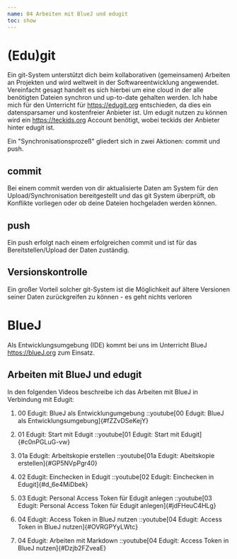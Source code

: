 ```yaml
---
name: 04 Arbeiten mit BlueJ und edugit
toc: show
---
```


# (Edu)git

Ein git-System unterstützt dich beim kollaborativen (gemeinsamen) Arbeiten an Projekten und wird weltweit in der Softwareentwicklung angewendet.
Vereinfacht gesagt handelt es sich hierbei um eine cloud in der alle benötigten Dateien synchron und up-to-date gehalten werden. 
Ich habe mich für den Unterricht für https://edugit.org entschieden, da dies ein datensparsamer und kostenfreier Anbieter ist.
Um edugit nutzen zu können wird ein https://teckids.org Account benötigt, wobei teckids der Anbieter hinter edugit ist.

Ein "Synchronisationsprozeß" gliedert sich in zwei Aktionen: commit und push.

## commit
Bei einem commit werden von dir aktualisierte Daten am System für den Upload/Synchronisation bereitgestellt und das git System überprüft, ob Konflikte vorliegen oder ob deine Dateien hochgeladen werden können.

## push
Ein push erfolgt nach einem erfolgreichen commit und ist für das Bereitstellen/Upload der Daten zuständig.

## Versionskontrolle
Ein großer Vorteil solcher git-System ist die Möglichkeit auf ältere Versionen seiner Daten zurückgreifen zu können - es geht nichts verloren

# BlueJ
Als Entwicklungsumgebung (IDE) kommt bei uns im Unterricht BlueJ https://blueJ.org zum Einsatz.

## Arbeiten mit BlueJ und edugit

In den folgenden Videos beschreibe ich das Arbeiten mit BlueJ in Verbindung mit Edugit:

1. 00 Edugit: BlueJ als Entwicklungumgebung 
::youtube[00 Edugit: BlueJ als Entwicklungsumgebung]{#fZZvDSeKejY}

2. 01 Edugit: Start mit Edugit
::youtube[01 Edugit: Start mit Edugit]{#c0nPGLuG-vw}

3. 01a Edugit: Arbeitskopie erstellen
::youtube[01a Edugit: Abeitskopie erstellen]{#GP5NVpPgr40}

4. 02 Edugit: Einchecken in Edugit
::youtube[02 Edugit: Einchecken in Edugit]{#d_6e4MiDbek}

5. 03 Edugit: Personal Access Token für Edugit anlegen
::youtube[03 Edugit: Personal Access Token für Edugit anlegen]{#jdFHeuC4HLg}

6. 04 Edugit: Access Token in BlueJ nutzen
::youtube[04 Edugit: Access Token in BlueJ nutzen]{#OVRGPYyLWtc}

7. 04 Edugit: Arbeiten mit Markdown
::youtube[04 Edugit: Access Token in BlueJ nutzen]{#Dzjb2FZveaE}



